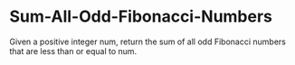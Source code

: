 # Sum-All-Odd-Fibonacci-Numbers
Given a positive integer num, return the sum of all odd Fibonacci numbers that are less than or equal to num.
